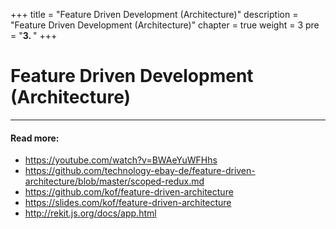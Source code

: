 +++
title = "Feature Driven Development (Architecture)"
description = "Feature Driven Development (Architecture)"
chapter = true
weight = 3
pre = "<b>3. </b>"
+++

# Feature Driven Development (Architecture)
---

#### Read more:
- https://youtube.com/watch?v=BWAeYuWFHhs
- https://github.com/technology-ebay-de/feature-driven-architecture/blob/master/scoped-redux.md
- https://github.com/kof/feature-driven-architecture
- https://slides.com/kof/feature-driven-architecture
- http://rekit.js.org/docs/app.html
